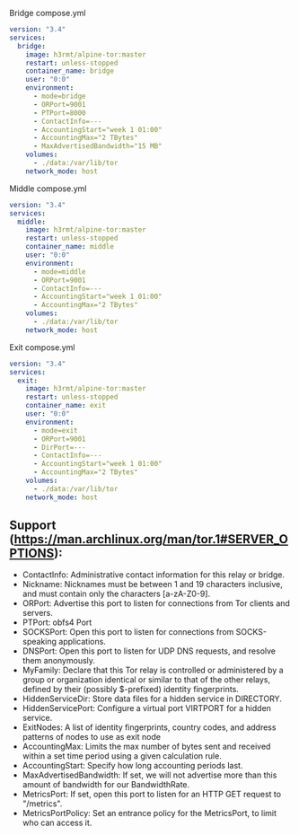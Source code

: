 Bridge compose.yml
```yaml
version: "3.4"
services:
  bridge:
    image: h3rmt/alpine-tor:master
    restart: unless-stopped
    container_name: bridge
    user: "0:0"
    environment:
      - mode=bridge
      - ORPort=9001
      - PTPort=8000
      - ContactInfo=---
      - AccountingStart="week 1 01:00"
      - AccountingMax="2 TBytes"
      - MaxAdvertisedBandwidth="15 MB"
    volumes:
      - ./data:/var/lib/tor
    network_mode: host
```

Middle compose.yml
```yaml
version: "3.4"
services:
  middle:
    image: h3rmt/alpine-tor:master
    restart: unless-stopped
    container_name: middle
    user: "0:0"
    environment:
      - mode=middle
      - ORPort=9001
      - ContactInfo=---
      - AccountingStart="week 1 01:00"
      - AccountingMax="2 TBytes"
    volumes:
      - ./data:/var/lib/tor
    network_mode: host
```

Exit compose.yml
```yaml
version: "3.4"
services:
  exit:
    image: h3rmt/alpine-tor:master
    restart: unless-stopped
    container_name: exit
    user: "0:0"
    environment:
      - mode=exit
      - ORPort=9001
      - DirPort=---
      - ContactInfo=---
      - AccountingStart="week 1 01:00"
      - AccountingMax="2 TBytes"
    volumes:
      - ./data:/var/lib/tor
    network_mode: host
```
## Support (https://man.archlinux.org/man/tor.1#SERVER_OPTIONS):
- ContactInfo: Administrative contact information for this relay or bridge.
- Nickname: Nicknames must be between 1 and 19 characters inclusive, and must contain only the characters [a-zA-Z0-9].
- ORPort: Advertise this port to listen for connections from Tor clients and servers.
- PTPort: obfs4 Port
- SOCKSPort: Open this port to listen for connections from SOCKS-speaking applications.
- DNSPort: Open this port to listen for UDP DNS requests, and resolve them anonymously.
- MyFamily: Declare that this Tor relay is controlled or administered by a group or organization identical or similar to that of the other relays, defined by their (possibly $-prefixed) identity fingerprints.
- HiddenServiceDir: Store data files for a hidden service in DIRECTORY.
- HiddenServicePort: Configure a virtual port VIRTPORT for a hidden service.
- ExitNodes: A list of identity fingerprints, country codes, and address patterns of nodes to use as exit node
- AccountingMax: Limits the max number of bytes sent and received within a set time period using a given calculation rule.
- AccountingStart: Specify how long accounting periods last.
- MaxAdvertisedBandwidth: If set, we will not advertise more than this amount of bandwidth for our BandwidthRate.
- MetricsPort: If set, open this port to listen for an HTTP GET request to "/metrics".
- MetricsPortPolicy: Set an entrance policy for the MetricsPort, to limit who can access it.
